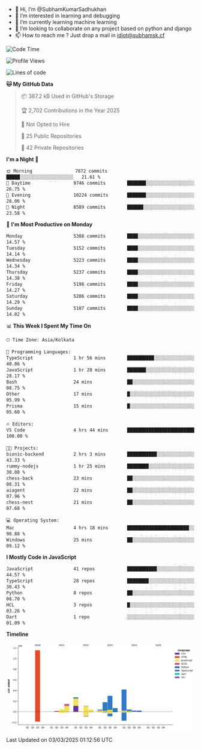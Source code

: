 - 👋 Hi, I’m @SubhamKumarSadhukhan
- 👀 I’m interested in learning and debugging
- 🌱 I’m currently learning machine learning
- 💞️ I’m looking to collaborate on any project based on python and django
- 📫 How to reach me ?
      Just drop a mail in idiot@subhamsk.cf

<!---
SubhamKumarSadhukhan/SubhamKumarSadhukhan is a ✨ special ✨ repository because its `README.md` (this file) appears on your GitHub profile.
You can click the Preview link to take a look at your changes.
--->


<!--START_SECTION:waka-->
![Code Time](http://img.shields.io/badge/Code%20Time-2%2C769%20hrs%201%20min-blue)

![Profile Views](http://img.shields.io/badge/Profile%20Views-4-blue)

![Lines of code](https://img.shields.io/badge/From%20Hello%20World%20I%27ve%20Written-2.8%20million%20lines%20of%20code-blue)

**🐱 My GitHub Data** 

> 📦 387.2 kB Used in GitHub's Storage 
 > 
> 🏆 2,702 Contributions in the Year 2025
 > 
> 🚫 Not Opted to Hire
 > 
> 📜 25 Public Repositories 
 > 
> 🔑 42 Private Repositories 
 > 
**I'm a Night 🦉** 

```text
🌞 Morning                7872 commits        █████░░░░░░░░░░░░░░░░░░░░   21.61 % 
🌆 Daytime                9746 commits        ███████░░░░░░░░░░░░░░░░░░   26.75 % 
🌃 Evening                10224 commits       ███████░░░░░░░░░░░░░░░░░░   28.06 % 
🌙 Night                  8589 commits        ██████░░░░░░░░░░░░░░░░░░░   23.58 % 
```
📅 **I'm Most Productive on Monday** 

```text
Monday                   5308 commits        ████░░░░░░░░░░░░░░░░░░░░░   14.57 % 
Tuesday                  5152 commits        ████░░░░░░░░░░░░░░░░░░░░░   14.14 % 
Wednesday                5223 commits        ████░░░░░░░░░░░░░░░░░░░░░   14.34 % 
Thursday                 5237 commits        ████░░░░░░░░░░░░░░░░░░░░░   14.38 % 
Friday                   5198 commits        ████░░░░░░░░░░░░░░░░░░░░░   14.27 % 
Saturday                 5206 commits        ████░░░░░░░░░░░░░░░░░░░░░   14.29 % 
Sunday                   5107 commits        ████░░░░░░░░░░░░░░░░░░░░░   14.02 % 
```


📊 **This Week I Spent My Time On** 

```text
🕑︎ Time Zone: Asia/Kolkata

💬 Programming Languages: 
TypeScript               1 hr 56 mins        ██████████░░░░░░░░░░░░░░░   40.86 % 
JavaScript               1 hr 20 mins        ███████░░░░░░░░░░░░░░░░░░   28.17 % 
Bash                     24 mins             ██░░░░░░░░░░░░░░░░░░░░░░░   08.75 % 
Other                    17 mins             █░░░░░░░░░░░░░░░░░░░░░░░░   05.99 % 
Prisma                   15 mins             █░░░░░░░░░░░░░░░░░░░░░░░░   05.60 % 

🔥 Editors: 
VS Code                  4 hrs 44 mins       █████████████████████████   100.00 % 

🐱‍💻 Projects: 
bionic-backend           2 hrs 3 mins        ███████████░░░░░░░░░░░░░░   43.33 % 
rummy-nodejs             1 hr 25 mins        ████████░░░░░░░░░░░░░░░░░   30.08 % 
chess-back               23 mins             ██░░░░░░░░░░░░░░░░░░░░░░░   08.31 % 
aiagent                  22 mins             ██░░░░░░░░░░░░░░░░░░░░░░░   07.96 % 
chess-nest               21 mins             ██░░░░░░░░░░░░░░░░░░░░░░░   07.68 % 

💻 Operating System: 
Mac                      4 hrs 18 mins       ███████████████████████░░   90.88 % 
Windows                  25 mins             ██░░░░░░░░░░░░░░░░░░░░░░░   09.12 % 
```

**I Mostly Code in JavaScript** 

```text
JavaScript               41 repos            ███████████░░░░░░░░░░░░░░   44.57 % 
TypeScript               28 repos            ████████░░░░░░░░░░░░░░░░░   30.43 % 
Python                   8 repos             ██░░░░░░░░░░░░░░░░░░░░░░░   08.70 % 
HCL                      3 repos             █░░░░░░░░░░░░░░░░░░░░░░░░   03.26 % 
Dart                     1 repo              ░░░░░░░░░░░░░░░░░░░░░░░░░   01.09 % 
```



**Timeline**

![Lines of Code chart](https://raw.githubusercontent.com/SubhamKumarSadhukhan/SubhamKumarSadhukhan/main/assets/bar_graph.png)


 Last Updated on 03/03/2025 01:12:56 UTC
<!--END_SECTION:waka-->
